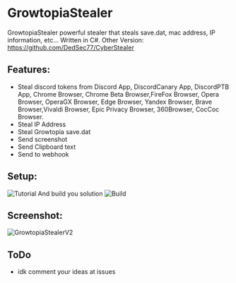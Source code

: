 # GrowtopiaStealer
GrowtopiaStealer powerful stealer that steals save.dat, mac address, IP information, etc... Written in C#.
Other Version: https://github.com/DedSec77/CyberStealer
## Features:
- Steal discord tokens from Discord App, DiscordCanary App, DiscordPTB App, Chrome Browser, Chrome Beta Browser,FireFox Browser, Opera Browser, OperaGX Browser, Edge Browser, Yandex Browser, Brave Browser,Vivaldi Browser, Epic Privacy Browser, 360Browser, CocCoc Browser.
- Steal IP Address
- Steal Growtopia save.dat
- Send screenshot
- Send Clipboard text
- Send to webhook
## Setup:
![Tutorial](https://user-images.githubusercontent.com/65458800/129596033-3974eb92-e80a-455d-863a-f78238251f73.png)
And build you solution
![Build](https://user-images.githubusercontent.com/65458800/129596228-2725f054-e58d-40e1-8497-bb5b389e6ea4.jpg)
## Screenshot:
![GrowtopiaStealerV2](https://user-images.githubusercontent.com/65458800/129626728-66f645f9-f614-4795-bc1c-b5cd23f84a9a.jpg)
## ToDo
- idk comment your ideas at issues
